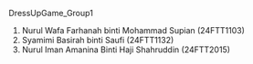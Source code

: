 DressUpGame_Group1
1. Nurul Wafa Farhanah binti Mohammad Supian (24FTT1103)
2. Syamimi Basirah binti Saufi (24FTT1132)
3. Nurul Iman Amanina Binti Haji Shahruddin (24FTT2015)
